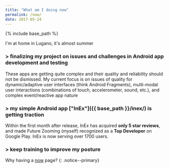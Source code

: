```yaml
--- 
title: "What am I doing now" 
permalink: /now/
date: 2017-05-24
---
```


{% include base_path %}

I'm at home in Lugano, it's almost summer


### > finalizing my project on issues and challenges in Android app development and testing

These apps are getting quite complex and their quality and reliability should not be
dismissed.  My current focus is on issues of quality for dynamic/adaptive user
interfaces (think Android Fragments), multi-modal user interactions (combinations of touch,
accelerometer, sound, etc.), and complex event/reactive app nature

### > my simple Android app ["InEx"]({{ base_path }}/inex/) is getting traction 

Within the first month after release, InEx has acquired __only 5 star reviews__, and
made Future Zooming (myself) recognized as a __Top Developer__ on Google Play.
InEx is now serving over 1700 users.

### > keep training to improve my posture

Why having a [now](http://nownownow.com/) page? 
{: .notice--primary}


